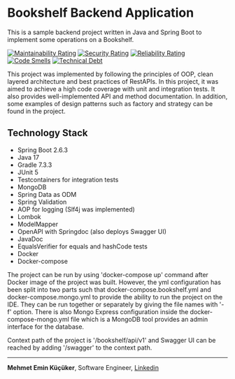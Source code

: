 # Bookshelf Backend Application

This is a sample backend project written in Java and Spring Boot to implement some operations on a Bookshelf.

[![Maintainability Rating](https://sonarcloud.io/api/project_badges/measure?project=mekucuker_bookshelf&metric=sqale_rating)](https://sonarcloud.io/dashboard?id=mekucuker_bookshelf)
[![Security Rating](https://sonarcloud.io/api/project_badges/measure?project=mekucuker_bookshelf&metric=security_rating)](https://sonarcloud.io/dashboard?id=mekucuker_bookshelf)
[![Reliability Rating](https://sonarcloud.io/api/project_badges/measure?project=mekucuker_bookshelf&metric=reliability_rating)](https://sonarcloud.io/dashboard?id=mekucuker_bookshelf)
[![Code Smells](https://sonarcloud.io/api/project_badges/measure?project=mekucuker_bookshelf&metric=code_smells)](https://sonarcloud.io/dashboard?id=mekucuker_bookshelf)
[![Technical Debt](https://sonarcloud.io/api/project_badges/measure?project=mekucuker_bookshelf&metric=sqale_index)](https://sonarcloud.io/dashboard?id=mekucuker_bookshelf)

This project was implemented by following the principles of OOP, clean layered architecture and best practices of RestAPIs. In this project, it was aimed to achieve a high code coverage with unit and integration tests. It also provides well-implemented API and method documentation. In addition, some examples of design patterns such as factory and strategy can be found in the project.

## Technology Stack

* Spring Boot 2.6.3
* Java 17
* Gradle 7.3.3
* JUnit 5
* Testcontainers for integration tests
* MongoDB
* Spring Data as ODM
* Spring Validation
* AOP for logging (Slf4j was implemented)
* Lombok
* ModelMapper
* OpenAPI with Springdoc (also deploys Swagger UI)
* JavaDoc
* EqualsVerifier for equals and hashCode tests
* Docker
* Docker-compose

The project can be run by using 'docker-compose up' command after Docker image of the project was built. However, the yml configuration has been split into two parts such that docker-compose.bookshelf.yml and docker-compose.mongo.yml to provide the ability to run the project on the IDE. They can be run together or separately by giving the file names with '-f' option. There is also Mongo Express configuration inside the docker-compose-mongo.yml file which is a MongoDB tool provides an admin interface for the database.

Context path of the project is '/bookshelf/api/v1' and Swagger UI can be reached by adding '/swagger' to the context path.

---

<b>Mehmet Emin Küçüker</b>, Software Engineer, [Linkedin](https://linkedin.com/in/mehmeteminkucuker)
